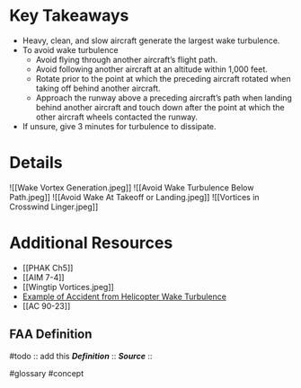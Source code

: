 

# Key Takeaways
- Heavy, clean, and slow aircraft generate the largest wake turbulence.
- To avoid wake turbulence
	- Avoid flying through another aircraft’s flight path.
	- Avoid following another aircraft at an altitude within 1,000 feet.
	- Rotate prior to the point at which the preceding aircraft rotated when taking off behind another aircraft.
	- Approach the runway above a preceding aircraft’s path when landing behind another aircraft and touch down after the point at which the other aircraft wheels contacted the runway.
- If unsure, give 3 minutes for turbulence to dissipate.

# Details
![[Wake Vortex Generation.jpeg]]
![[Avoid Wake Turbulence Below Path.jpeg]]
![[Avoid Wake At Takeoff or Landing.jpeg]]
![[Vortices in Crosswind Linger.jpeg]]

# Additional Resources
- [[PHAK Ch5]]
- [[AIM 7-4]]
- [[Wingtip Vortices.jpeg]]
- [Example of Accident from Helicopter Wake Turbulence](https://www.youtube.com/watch?v=9YvL62T3Hm0)
- [[AC 90-23]]

## FAA Definition
#todo :: add this
***Definition***    :: 
***Source***         :: 

#glossary #concept
